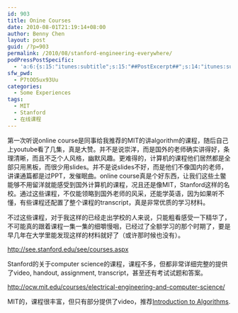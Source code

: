 ```yaml
---
id: 903
title: Onine Courses
date: 2010-08-01T21:19:14+08:00
author: Benny Chen
layout: post
guid: /?p=903
permalink: /2010/08/stanford-engineering-everywhere/
podPressPostSpecific:
  - 'a:6:{s:15:"itunes:subtitle";s:15:"##PostExcerpt##";s:14:"itunes:summary";s:15:"##PostExcerpt##";s:15:"itunes:keywords";s:17:"##WordPressCats##";s:13:"itunes:author";s:10:"##Global##";s:15:"itunes:explicit";s:7:"Default";s:12:"itunes:block";s:7:"Default";}'
sfw_pwd:
  - P7tOO5ux93Uu
categories:
  - Some Experiences
tags:
  - MIT
  - Stanford
  - 在线课程
---
```

第一次听说online course是同事给我推荐的MIT的讲algorithm的课程，随后自己上youtube看了几集，真是大赞。并不是说崇洋，而是国外的老师确实讲得好，条理清晰，而且不乏个人风格，幽默风趣。更难得的，计算机的课程他们居然都是全部只用黑板，而很少用slides。并不是说slides不好，而是他们不像国内的老师，讲课通篇都是过PPT，发催眠曲。online course真是个好东西，让我们这些土鳖能够不用留洋就能感受到国外计算机的课程，况且还是像MIT，Stanford这样的名校。通过这些课程，不仅能领略到国外老师的风采，还能学英语，因为如果听不懂，有些课程还配置了整个课程的transcript，真是非常优质的学习材料。

不过这些课程，对于我这样的已经走出学校的人来说，只能粗看感受一下精华了，不可能真的跟着课程一集一集的细嚼慢咽，已经过了全额学习的那个时期了，要是早几年在大学里能发现这样的材料就好了（或许那时候也没有）。

<a href="http://see.stanford.edu/see/courses.aspx" target="_blank">http://see.stanford.edu/see/courses.aspx</a>

Stanford的关于computer science的课程，课程不多，但都非常详细完整的提供了video, handout, assignment, transcript，甚至还有考试试题和答案。

<a href="http://ocw.mit.edu/courses/electrical-engineering-and-computer-science/" target="_blank">http://ocw.mit.edu/courses/electrical-engineering-and-computer-science/</a>

MIT的，课程很丰富，但只有部分提供了video，推荐[<span style="text-decoration: underline;">Introduction to Algorithms</span>](http://ocw.mit.edu/courses/electrical-engineering-and-computer-science/6-046j-introduction-to-algorithms-sma-5503-fall-2005).
